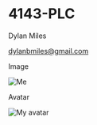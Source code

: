 # 4143-PLC

Dylan Miles

dylanbmiles@gmail.com

Image

![Me](https://cdn.discordapp.com/attachments/257687802504937473/880107563314712596/Screenshot_20210825-101256.jpg)

Avatar

![My avatar](https://avatars.githubusercontent.com/u/89435676?v=4)
